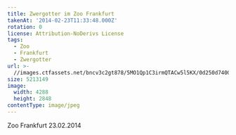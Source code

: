 ```yaml
---
title: Zwergotter im Zoo Frankfurt
takenAt: '2014-02-23T11:33:48.000Z'
rotation: 0
license: Attribution-NoDerivs License
tags:
  - Zoo
  - Frankfurt
  - Zwergotter
url: >-
  //images.ctfassets.net/bncv3c2gt878/5MO1Qp1C3irmQTACw5l5KX/0d250d740028277e74fcf7f659ed02fc/zwergotter-im-zoo-frankfurt_12730169874_o
size: 5213149
image:
  width: 4288
  height: 2848
contentType: image/jpeg
---
```


Zoo Frankfurt 23.02.2014